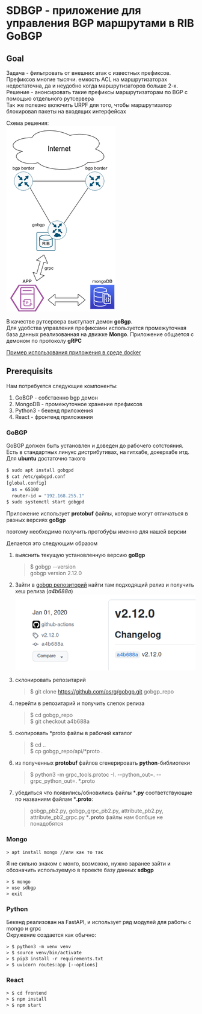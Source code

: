 # SDBGP - приложение для управления BGP маршрутами в RIB GoBGP  
## Goal 
Задача - фильтровать от внешних атак с известных префиксов. Префиксов многие тысячи. емкость ACL на маршрутизаторах недостаточна, да и неудобно когда маршрутизаторов больше 2-х.  
Решение - анонсировать такие префиксы маршрутизаторам по BGP с помощью отдельного рутсервера  
Так же полезно включить URPF для того, чтобы маршрутизатор блокировал пакеты на входящих интерфейсах

Схема решения:  
![](docs/sdbgp.png)

В качестве рутсервера выступает демон **goBgp**.  
Для удобства управления префиксами используется промежуточная база данных реализованная на движке **Mongo**. Приложение общается с демоном по протоколу **gRPC**

[Пример использования приложения в среде docker](docs/lab1.md)

## Prerequisits
Нам потребуется следующие компоненты:
  1. GoBGP - собственно bgp демон
  2. MongoDB - промежуточное хранение префиксов
  3. Python3 - бекенд приложения
  4. React - фронтенд приложения

### GoBGP 
GoBGP должен быть установлен и доведен до рабочего сотстояния.  
Есть в стандартных линукс дистрибутивах, на гитхабе, докерхабе итд.  
Для **ubuntu** достаточно такого  
```bash
$ sudo apt install gobgpd
$ cat /etc/gobgpd.conf 
[global.config]
  as = 65100
  router-id = "192.168.255.1"
$ sudo systemctl start gobgpd
```

Приложение использует **protobuf** файлы, которые могут отличаться в разных версиях **goBgp**

поэтому необходимо получить протобуфы именно для нашей версии

Делается это следующим образом  
1. выяснить текущую установленную версию **goBgp**
    > $ gobgp --version  
gobgp version 2.12.0

2. Зайти в [gobgp репозиторий](https://github.com/osrg/gobgp/releases) найти там подходящий релиз и получить хеш релиза (*a4b688a*)  
   ![](docs/gobgp_releases.png)  
   
3. склонировать репозитарий
    > $ git clone https://github.com/osrg/gobgp.git gobgp_repo
4. перейти в репозитарий и получить слепок релиза
    > $ cd gobgp_repo    
    > $ git checkout a4b688a
5. скопировать *proto файлы в рабочий каталог
    > $ cd ..  
    > $ cp gobgp_repo/api/*proto .  
6. из полученных **protobuf** файлов сгенерировать **python**-библиотеки
    > $ python3 -m grpc_tools.protoc -I. --python_out=. --grpc_python_out=. *.proto  

7. убедиться что появились/обновились файлы ***.py** соответствующие по названиям файлам ***.proto**:
   > gobgp_pb2.py, gobgp_grpc_pb2.py, attribute_pb2.py, attribute_pb2_grpc.py
   ***.proto** файлы нам болбше не понадобятся

### Mongo
    > apt install mongo //или как то так
Я не сильно знаком с монго, возможно, нужно заранее зайти и обозначить используемую в проекте базу данных **sdbgp**

    > $ mongo  
    > use sdbgp  
    > exit  

### Python
Бекенд реализован на FastAPI, и использует ряд модулей для работы с mongo и grpc  
Окружение создается как обычно:  

    > $ python3 -m venv venv  
    > $ source venv/bin/activate  
    > $ pip3 install -r requirements.txt  
    > $ uvicorn routes:app [--options]  


### React
    > $ cd frontend
    > $ npm install
    > $ npm start
